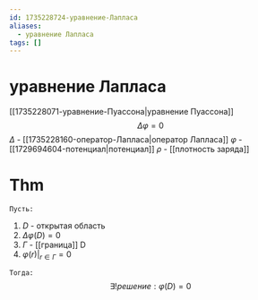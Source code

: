 ```yaml
---
id: 1735228724-уравнение-Лапласа
aliases:
  - уравнение Лапласа
tags: []
---
```


# уравнение Лапласа
[[1735228071-уравнение-Пуассона|уравнение Пуассона]]
$$
\Delta \varphi = 0
$$
$\Delta$ - [[1735228160-оператор-Лапласа|оператор Лапласа]]
$\varphi$ - [[1729694604-потенциал|потенциал]]
$\rho$ - [[плотность заряда]]

# Thm
`Пусть:`
1. $D$ - открытая область
2. $\Delta \varphi(D) = 0$
3. $\Gamma$ - [[граница]] D
4. $\varphi(r) \rvert_{r \in \Gamma} = 0$

`Тогда:`
$$
\exists! решение: \varphi(D) = 0
$$

